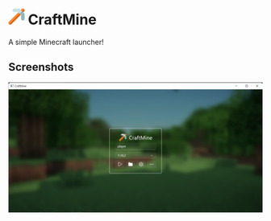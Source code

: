 # <img src=".github/icon.png" width="32"/> CraftMine

A simple Minecraft launcher!

## Screenshots

![](.github/images/0.png)